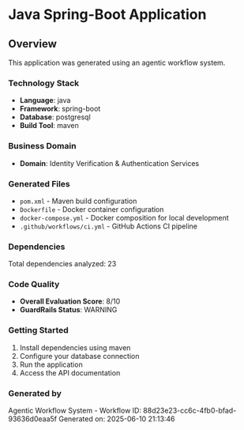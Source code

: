 # Java Spring-Boot Application

## Overview
This application was generated using an agentic workflow system.

### Technology Stack
- **Language**: java
- **Framework**: spring-boot
- **Database**: postgresql
- **Build Tool**: maven

### Business Domain
- **Domain**: Identity Verification & Authentication Services

### Generated Files
- `pom.xml` - Maven build configuration
- `Dockerfile` - Docker container configuration
- `docker-compose.yml` - Docker composition for local development
- `.github/workflows/ci.yml` - GitHub Actions CI pipeline

### Dependencies
Total dependencies analyzed: 23

### Code Quality
- **Overall Evaluation Score**: 8/10
- **GuardRails Status**: WARNING

### Getting Started
1. Install dependencies using maven
2. Configure your database connection
3. Run the application
4. Access the API documentation

### Generated by
Agentic Workflow System - Workflow ID: 88d23e23-cc6c-4fb0-bfad-93636d0eaa5f
Generated on: 2025-06-10 21:13:46
